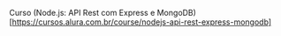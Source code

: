 Curso (Node.js: API Rest com Express e MongoDB)[https://cursos.alura.com.br/course/nodejs-api-rest-express-mongodb]
